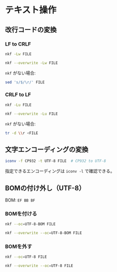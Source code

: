 # テキスト操作

## 改行コードの変換

### LF to CRLF

```sh
nkf -Lw FILE

nkf --overwrite -Lw FILE
```

`nkf` がない場合:

```sh
sed 's/$/\r/' FILE
```

### CRLF to LF

```sh
nkf -Lu FILE

nkf --overwrite -Lu FILE
```

`nkf` がない場合:

```sh
tr -d \\r <FILE
```

## 文字エンコーディングの変換

```sh
iconv -f CP932 -t UTF-8 FILE  # CP932 to UTF-8
```

指定できるエンコーディングは `iconv -l` で確認できる。

## BOMの付け外し（UTF-8）

BOM: `EF BB BF`

### BOMを付ける

```sh
nkf --oc=UTF-8-BOM FILE

nkf --overwrite --oc=UTF-8-BOM FILE
```

### BOMを外す

```sh
nkf --oc=UTF-8 FILE

nkf --overwrite --oc=UTF-8 FILE
```
